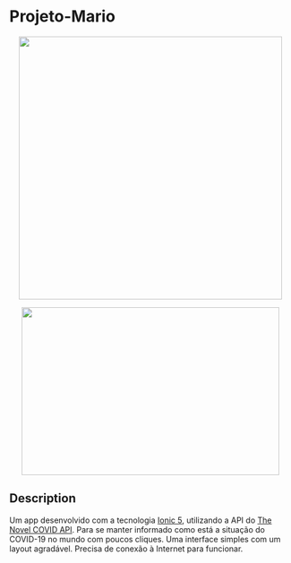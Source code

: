 # Projeto-Mario

<p align="center">
  <img width="470" src="src/assets/to_readme/mario.png"">
</p>

<p align="center">
  <img width="460" height="300" src="src/assets/to_readme/mario.png">
</p>

## Description
Um app desenvolvido com a tecnologia [Ionic 5](https://ionicframework.com/), utilizando a API do [The Novel COVID API](https://corona.lmao.ninja/). Para se manter informado como está a situação do COVID-19 no mundo com poucos cliques. Uma interface simples com um layout agradável. Precisa de conexão à Internet para funcionar.

